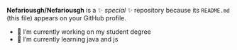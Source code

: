 

**Nefariousgh/Nefariousgh** is a ✨ _special_ ✨ repository because its `README.md` (this file) appears on your GitHub profile.



- 🔭 I’m currently working on my student degree
- 🌱 I’m currently learning java and js


